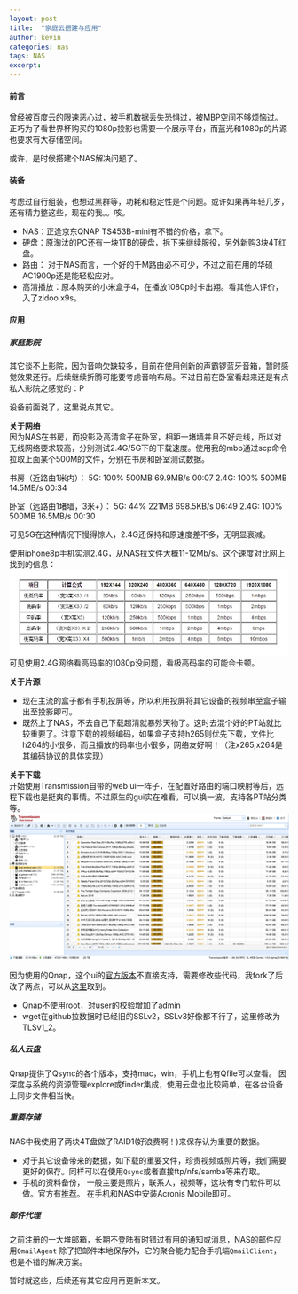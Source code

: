 ```yaml
---
layout: post
title:  "家庭云搭建与应用"
author: kevin
categories: nas
tags: NAS
excerpt: 
---
```

#### 前言
曾经被百度云的限速恶心过，被手机数据丢失恐惧过，被MBP空间不够烦恼过。正巧为了看世界杯购买的1080p投影也需要一个展示平台，而蓝光和1080p的片源也要求有大存储空间。

或许，是时候搭建个NAS解决问题了。

#### 装备
考虑过自行组装，也想过黑群等，功耗和稳定性是个问题。或许如果再年轻几岁，还有精力整这些，现在的我。。咳。
* NAS：正逢京东QNAP TS453B-mini有不错的价格，拿下。  
* 硬盘：原淘汰的PC还有一块1TB的硬盘，拆下来继续服役，另外新购3块4T红盘。   
* 路由： 对于NAS而言，一个好的千M路由必不可少，不过之前在用的华硕AC1900p还是能轻松应对。
* 高清播放：原本购买的小米盒子4，在播放1080p时卡出翔。看其他人评价，入了zidoo x9s。

#### 应用

##### 家庭影院

其它谈不上影院，因为音响欠缺较多，目前在使用创新的声霸锣蓝牙音箱，暂时感觉效果还行。后续继续折腾可能要考虑音响布局。不过目前在卧室看起来还是有点私人影院之感觉的：P

设备前面说了，这里说点其它。

**关于网络**  
因为NAS在书房，而投影及高清盒子在卧室，相距一堵墙并且不好走线，所以对无线网络要求较高，分别测试2.4G/5G下的下载速度。使用我的mbp通过scp命令拉取上面某个500M的文件，分别在书房和卧室测试数据。

书房（近路由1米内）：
5G:  100%  500MB  69.9MB/s   00:07
2.4G: 100%  500MB  14.5MB/s   00:34

卧室（远路由1堵墙，3米+）：
5G: 44%  221MB 698.5KB/s   06:49
2.4G: 100%  500MB  16.5MB/s   00:30

可见5G在这种情况下慢得惊人，2.4G还保持和原速度差不多，无明显衰减。

使用iphone8p手机实测2.4G，从NAS拉文件大概11-12Mb/s。这个速度对比网上找到的信息：
![Alt text](./assets/201808/nas_bitrate.png)
可见使用2.4G网络看高码率的1080p没问题，看极高码率的可能会卡顿。

**关于片源**  
* 现在主流的盒子都有手机投屏等，所以利用投屏将其它设备的视频串至盒子输出至投影即可。
* 既然上了NAS，不去自己下载超清就暴殄天物了。这时去混个好的PT站就比较重要了。注意下载的视频编码，如果盒子支持h265则优先下载，文件比h264的小很多，而且播放的码率也小很多，网络友好啊！（注x265,x264是其编码协议的具体实现）

**关于下载**  
开始使用Transmission自带的web ui一阵子，在配置好路由的端口映射等后，远程下载也是挺爽的事情。不过原生的gui实在难看，可以换一波，支持各PT站分类等。
![Alt text](./assets/201808/nas_transmission_webui.png)

因为使用的Qnap，这个ui的[官方版本](https://github.com/ronggang/transmission-web-control)不直接支持，需要修改些代码，我fork了后改了两点，可以从[这里](https://github.com/kevin1sMe/transmission-web-control)取到。
* Qnap不使用root，对user的校验增加了admin
* wget在github拉数据时已经旧的SSLv2，SSLv3好像都不行了，这里修改为TLSv1_2。

##### 私人云盘
Qnap提供了Qsync的各个版本，支持mac，win，手机上也有Qfile可以查看。
因深度与系统的资源管理explore或finder集成，使用云盘也比较简单，在各台设备上同步文件相当快。

##### 重要存储
NAS中我使用了两块4T盘做了RAID1(好浪费啊！)来保存认为重要的数据。
* 对于其它设备带来的数据，如下载的重要文件，珍贵视频或照片等，我们需要更好的保存。同样可以在使用`Qsync`或者直接ftp/nfs/samba等来存取。
* 手机的资料备份， 一般主要是照片，联系人，视频等，这块有专门软件可以做。官方有[推荐](https://www.qnap.com/static/landing/2017/en-qnap-nas-with-acronis-mobile/zh-tw/index.html)。 在手机和NAS中安装Acronis Mobile即可。

##### 邮件代理
之前注册的一大堆邮箱，长期不登陆有时错过有用的通知或消息，NAS的邮件应用`QmailAgent` 除了把邮件本地保存外，它的聚合能力配合手机端`QmailClient`，也是不错的解决方案。


暂时就这些，后续还有其它应用再更新本文。

